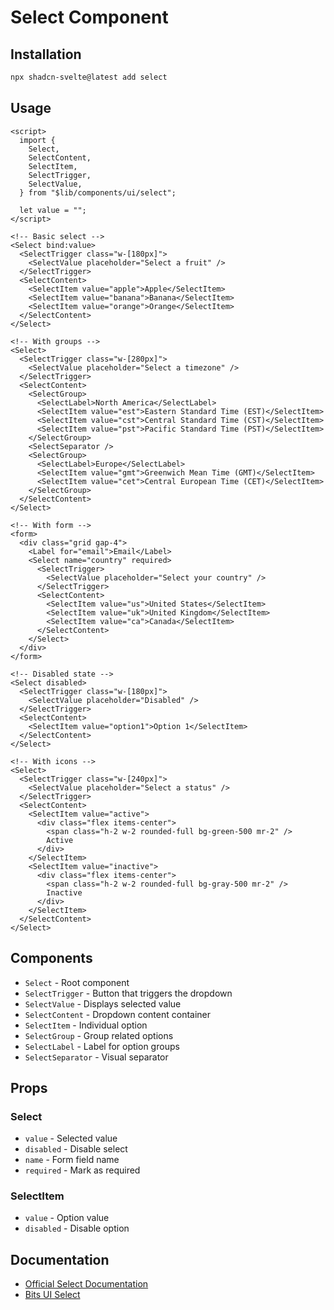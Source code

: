 # Select Component

## Installation

```bash
npx shadcn-svelte@latest add select
```

## Usage

```svelte
<script>
  import {
    Select,
    SelectContent,
    SelectItem,
    SelectTrigger,
    SelectValue,
  } from "$lib/components/ui/select";
  
  let value = "";
</script>

<!-- Basic select -->
<Select bind:value>
  <SelectTrigger class="w-[180px]">
    <SelectValue placeholder="Select a fruit" />
  </SelectTrigger>
  <SelectContent>
    <SelectItem value="apple">Apple</SelectItem>
    <SelectItem value="banana">Banana</SelectItem>
    <SelectItem value="orange">Orange</SelectItem>
  </SelectContent>
</Select>

<!-- With groups -->
<Select>
  <SelectTrigger class="w-[280px]">
    <SelectValue placeholder="Select a timezone" />
  </SelectTrigger>
  <SelectContent>
    <SelectGroup>
      <SelectLabel>North America</SelectLabel>
      <SelectItem value="est">Eastern Standard Time (EST)</SelectItem>
      <SelectItem value="cst">Central Standard Time (CST)</SelectItem>
      <SelectItem value="pst">Pacific Standard Time (PST)</SelectItem>
    </SelectGroup>
    <SelectSeparator />
    <SelectGroup>
      <SelectLabel>Europe</SelectLabel>
      <SelectItem value="gmt">Greenwich Mean Time (GMT)</SelectItem>
      <SelectItem value="cet">Central European Time (CET)</SelectItem>
    </SelectGroup>
  </SelectContent>
</Select>

<!-- With form -->
<form>
  <div class="grid gap-4">
    <Label for="email">Email</Label>
    <Select name="country" required>
      <SelectTrigger>
        <SelectValue placeholder="Select your country" />
      </SelectTrigger>
      <SelectContent>
        <SelectItem value="us">United States</SelectItem>
        <SelectItem value="uk">United Kingdom</SelectItem>
        <SelectItem value="ca">Canada</SelectItem>
      </SelectContent>
    </Select>
  </div>
</form>

<!-- Disabled state -->
<Select disabled>
  <SelectTrigger class="w-[180px]">
    <SelectValue placeholder="Disabled" />
  </SelectTrigger>
  <SelectContent>
    <SelectItem value="option1">Option 1</SelectItem>
  </SelectContent>
</Select>

<!-- With icons -->
<Select>
  <SelectTrigger class="w-[240px]">
    <SelectValue placeholder="Select a status" />
  </SelectTrigger>
  <SelectContent>
    <SelectItem value="active">
      <div class="flex items-center">
        <span class="h-2 w-2 rounded-full bg-green-500 mr-2" />
        Active
      </div>
    </SelectItem>
    <SelectItem value="inactive">
      <div class="flex items-center">
        <span class="h-2 w-2 rounded-full bg-gray-500 mr-2" />
        Inactive
      </div>
    </SelectItem>
  </SelectContent>
</Select>
```

## Components

- `Select` - Root component
- `SelectTrigger` - Button that triggers the dropdown
- `SelectValue` - Displays selected value
- `SelectContent` - Dropdown content container
- `SelectItem` - Individual option
- `SelectGroup` - Group related options
- `SelectLabel` - Label for option groups
- `SelectSeparator` - Visual separator

## Props

### Select
- `value` - Selected value
- `disabled` - Disable select
- `name` - Form field name
- `required` - Mark as required

### SelectItem
- `value` - Option value
- `disabled` - Disable option

## Documentation

- [Official Select Documentation](https://www.shadcn-svelte.com/docs/components/select)
- [Bits UI Select](https://bits-ui.com/docs/components/select)